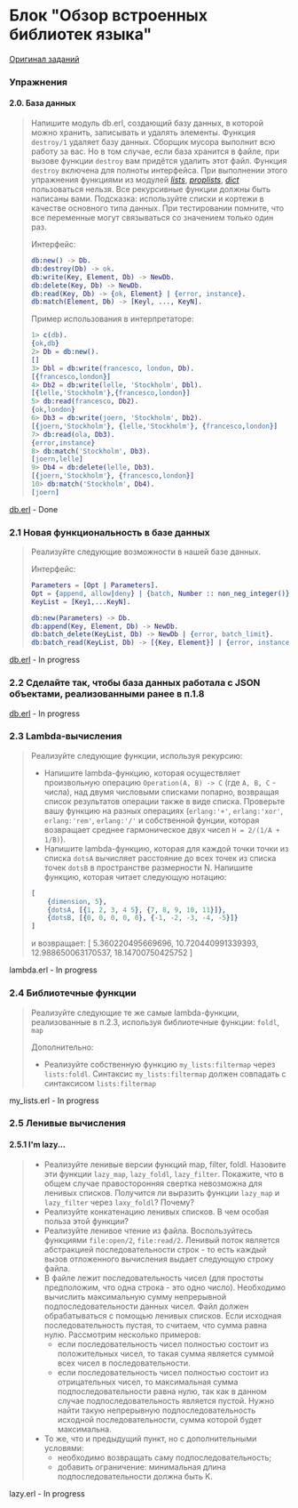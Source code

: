 # Блок "Обзор встроенных библиотек языка"

[Оригинал заданий](https://github.com/bitgorbovsky/erlang-course-tasks/blob/master/tasks/2-advanced.md)

### Упражнения

#### 2.0. База данных

> Напишите модуль db.erl, создающий базу данных, в которой можно хранить,
> записывать и удалять элементы.  Функция `destroy/1` удаляет базу данных. Сборщик
> мусора выполнит всю работу за вас. Но в том случае, если база хранится в файле,
> при вызове функции `destroy` вам придётся удалить этот файл. Функция `destroy`
> включена для полноты интерфейса. При выполнении этого упражнения функциями из
> модулей *[lists](http://erlang.org/doc/man/lists.html)*,
> *[proplists](http://erlang.org/doc/man/proplists.html)*,
> *[dict](http://erlang.org/doc/man/dict.html)* пользоваться нельзя. Все
> рекурсивные функции должны быть написаны вами. Подсказка: используйте списки и
> кортежи в качестве основного типа данных. При тестировании помните, что все
> переменные могут связываться со значением только один раз.
> 
> Интерфейс:
> ```erlang
> db:new() -> Db.
> db:destroy(Db) -> ok.
> db:write(Key, Element, Db) -> NewDb.
> db:delete(Key, Db) -> NewDb.
> db:read(Key, Db) -> {ok, Element} | {error, instance}.
> db:match(Element, Db) -> [Keyl, ..., KeyN].
> ```
> 
> Пример использования в интерпретаторе:
> ```erlang
> 1> c(db).
> {ok,db}
> 2> Db = db:new().
> []
> 3> Dbl = db:write(francesco, london, Db).
> [{francesco,london}]
> 4> Db2 = db:write(lelle, 'Stockholm', Dbl).
> [{lelle,'Stockholm'},{francesco,london}]
> 5> db:read(francesco, Db2).
> {ok,london}
> 6> Db3 = db:write(joern, 'Stockholm', Db2).
> [{joern,'Stockholm'}, {lelle,'Stockholm'}, {francesco,london}]
> 7> db:read(ola, Db3).
> {error,instance}
> 8> db:match('Stockholm', Db3).
> [joern,lelle]
> 9> Db4 = db:delete(lelle, Db3).
> [{joern,'Stockholm'}, {francesco,london}]
> 10> db:match('Stockholm', Db4).
> [joern]
> ```
 
[db.erl](https://github.com/ArtamonovAlex/Reksoft_tasks/blob/master/2-advanced/db.erl) - Done

### 2.1 Новая функциональность в базе данных

> Реализуйте следующие возможности в нашей базе данных.
> 
> Интерфейс:
> ```erlang
> Parameters = [Opt | Parameters].
> Opt = {append, allow|deny} | {batch, Number :: non_neg_integer()}.
> KeyList = [Key1,...KeyN].
> 
> db:new(Parameters) -> Db.
> db:append(Key, Element, Db) -> NewDb.
> db:batch_delete(KeyList, Db) -> NewDb | {error, batch_limit}.
> db:batch_read(KeyList, Db) -> [{Key, Element}] | {error, instance} | {error, batch_limit}.
> ```

[db.erl](https://github.com/ArtamonovAlex/Reksoft_tasks/blob/master/2-advanced/db.erl) - In progress

### 2.2 Сделайте так, чтобы база данных работала с JSON объектами, реализованными ранее в п.1.8

[db.erl](https://github.com/ArtamonovAlex/Reksoft_tasks/blob/master/2-advanced/db.erl) - In progress

### 2.3 Lambda-вычисления

> Реализуйте следующие функции, используя рекурсию:
> * Напишите lambda-функцию, которая осуществляет произвольную операцию
>   ``Operation(A, B) -> C`` (где ``A, B, C`` - числа), над двумя числовыми
>   списками попарно, возвращая список результатов операции также в виде списка.
>   Проверьте вашу функцию на разных операциях (``erlang:'+'``, ``erlang:'xor'``,
>   ``erlang:'rem'``, ``erlang:'/'`` и собственной фунции, которая возвращает
>   среднее гармоническое двух чисел ``H = 2/(1/A + 1/B)``).
> * Напишите lambda-функцию, которая для каждой точки точки из списка ``dotsA``
>   вычисляет расстояние до всех точек из списка точек ``dotsB`` в пространстве
>   размерности N.  Напишите функцию, которая читает следующую нотацию:
> 
> ```erlang
> [
>     {dimension, 5},
>     {dotsA, [{1, 2, 3, 4 5}, {7, 8, 9, 10, 11}]},
>     {dotsB, [{0, 0, 0, 0, 0}, {-1, -2, -3, -4, -5}]}
> ]
> ```
> 
> и возвращает:
> [ 5.360220495669696, 10.720440991339393, 12.988650063170537, 18.14700750425752 ]

lambda.erl - In progress

### 2.4 Библиотечные функции

> Реализуйте следующие те же самые lambda-функции, реализованные в п.2.3,
> используя библиотечные функции: ``foldl``, ``map``
> 
> Дополнительно:
> * Реализуйте собственную функцию `my_lists:filtermap` через `lists:foldl`.
>   Синтаксис `my_lists:filtermap` должен совпадать с синтаксисом
>   `lists:filtermap`

my_lists.erl - In progress

### 2.5 Ленивые вычисления

#### 2.5.1 I'm lazy...

>  - Реализуйте ленивые версии функций map, filter, foldl. Назовите эти функции
>    `lazy_map`, `lazy_foldl`, `lazy_filter`. Покажите, что в общем случае
>    правосторонняя свертка невозможна для ленивых списков. Получится ли выразить
>    функции `lazy_map` и `lazy_filter` через `laxy_foldl`? Почему?
>  - Реализуйте конкатенацию ленивых списков. В чем особая польза этой функции?
>  - Реализуйте ленивое чтение из файла. Воспользуйтесь функциями `file:open/2`,
>    `file:read/2`. Ленивый поток является абстракцией последовательности строк -
>    то есть каждый вызов отложенного вычисления выдает следующую строку файла.
>  - В файле лежит последовательность чисел (для простоты предположим, что одна
>    строка - это одно число). Необходимо вычислить максимальную сумму непрерывной
>    подпоследовательности данных чисел. Файл должен обрабатываться с помощью
>    ленивых списков. Если исходная последовательность пустая, то считаем, что
>    сумма равна нулю. Рассмотрим несколько примеров:
>     - если последовательность чисел полностью состоит из положительных чисел, то
>       такая сумма является суммой всех чисел в последовательности.
>     - если последовательность чисел полностью состоит из отрицательных чисел, то
>       максимальная сумма подпоследовательности равна нулю, так как в данном
>       случае подпоследовательность является пустой.
>   Нужно найти такую непрерывную подпоследовательность исходной
>   последовательности, сумма которой будет максимальна.
>  - То же, что и предыдущий пункт, но с дополнительными условями:
>    - необходимо возвращать саму подпоследовательность;
>    - добавить ограничение: минимальная длина подпоследовательности должна быть
>      K.

lazy.erl - In progress